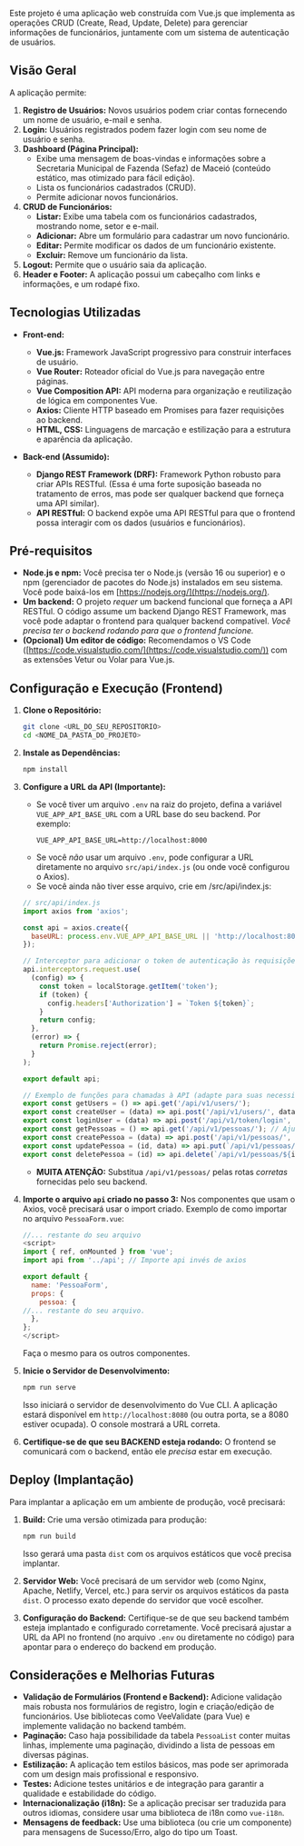 Este projeto é uma aplicação web construída com Vue.js que implementa as operações CRUD (Create, Read, Update, Delete) para gerenciar informações de funcionários, juntamente com um sistema de autenticação de usuários.

## Visão Geral

A aplicação permite:

1.  **Registro de Usuários:** Novos usuários podem criar contas fornecendo um nome de usuário, e-mail e senha.
2.  **Login:** Usuários registrados podem fazer login com seu nome de usuário e senha.
3.  **Dashboard (Página Principal):**
    *   Exibe uma mensagem de boas-vindas e informações sobre a Secretaria Municipal de Fazenda (Sefaz) de Maceió (conteúdo estático, mas otimizado para fácil edição).
    *   Lista os funcionários cadastrados (CRUD).
    *   Permite adicionar novos funcionários.
4.  **CRUD de Funcionários:**
    *   **Listar:** Exibe uma tabela com os funcionários cadastrados, mostrando nome, setor e e-mail.
    *   **Adicionar:** Abre um formulário para cadastrar um novo funcionário.
    *   **Editar:** Permite modificar os dados de um funcionário existente.
    *   **Excluir:** Remove um funcionário da lista.
5.  **Logout:** Permite que o usuário saia da aplicação.
6.  **Header e Footer:** A aplicação possui um cabeçalho com links e informações, e um rodapé fixo.

## Tecnologias Utilizadas

*   **Front-end:**
    *   **Vue.js:** Framework JavaScript progressivo para construir interfaces de usuário.
    *   **Vue Router:** Roteador oficial do Vue.js para navegação entre páginas.
    *   **Vue Composition API:**  API moderna para organização e reutilização de lógica em componentes Vue.
    *   **Axios:** Cliente HTTP baseado em Promises para fazer requisições ao backend.
    *   **HTML, CSS:** Linguagens de marcação e estilização para a estrutura e aparência da aplicação.

*   **Back-end (Assumido):**
    *   **Django REST Framework (DRF):** Framework Python robusto para criar APIs RESTful. (Essa é uma forte suposição baseada no tratamento de erros, mas pode ser qualquer backend que forneça uma API similar).
    *   **API RESTful:** O backend expõe uma API RESTful para que o frontend possa interagir com os dados (usuários e funcionários).


## Pré-requisitos

*   **Node.js e npm:** Você precisa ter o Node.js (versão 16 ou superior) e o npm (gerenciador de pacotes do Node.js) instalados em seu sistema.  Você pode baixá-los em [https://nodejs.org/](https://nodejs.org/).
*   **Um backend:** O projeto *requer* um backend funcional que forneça a API RESTful.  O código assume um backend Django REST Framework, mas você pode adaptar o frontend para qualquer backend compatível. *Você precisa ter o backend rodando para que o frontend funcione.*
*   **(Opcional) Um editor de código:**  Recomendamos o VS Code ([https://code.visualstudio.com/](https://code.visualstudio.com/)) com as extensões Vetur ou Volar para Vue.js.

## Configuração e Execução (Frontend)

1.  **Clone o Repositório:**
    ```bash
    git clone <URL_DO_SEU_REPOSITORIO>
    cd <NOME_DA_PASTA_DO_PROJETO>
    ```

2.  **Instale as Dependências:**
    ```bash
    npm install
    ```

3.  **Configure a URL da API (Importante):**

    *   Se você tiver um arquivo `.env` na raiz do projeto, defina a variável `VUE_APP_API_BASE_URL` com a URL base do seu backend.  Por exemplo:
        ```
        VUE_APP_API_BASE_URL=http://localhost:8000
        ```
    *   Se você *não* usar um arquivo `.env`, pode configurar a URL diretamente no arquivo `src/api/index.js` (ou onde você configurou o Axios).
    *  Se você ainda não tiver esse arquivo, crie em /src/api/index.js:
      ```javascript
      // src/api/index.js
      import axios from 'axios';

      const api = axios.create({
        baseURL: process.env.VUE_APP_API_BASE_URL || 'http://localhost:8000', // Ou a URL direta
      });

      // Interceptor para adicionar o token de autenticação às requisições
      api.interceptors.request.use(
        (config) => {
          const token = localStorage.getItem('token');
          if (token) {
            config.headers['Authorization'] = `Token ${token}`;
          }
          return config;
        },
        (error) => {
          return Promise.reject(error);
        }
      );

      export default api;

      // Exemplo de funções para chamadas à API (adapte para suas necessidades)
      export const getUsers = () => api.get('/api/v1/users/');
      export const createUser = (data) => api.post('/api/v1/users/', data);
      export const loginUser = (data) => api.post('/api/v1/token/login', data); //ou a rota de autenticação
      export const getPessoas = () => api.get('/api/v1/pessoas/'); // Ajuste a rota.
      export const createPessoa = (data) => api.post('/api/v1/pessoas/', data);
      export const updatePessoa = (id, data) => api.put(`/api/v1/pessoas/${id}/`, data);  //PUT
      export const deletePessoa = (id) => api.delete(`/api/v1/pessoas/${id}/`);

      ```

    *  **MUITA ATENÇÃO:**  Substitua `/api/v1/pessoas/` pelas rotas *corretas* fornecidas pelo seu backend.

4. **Importe o arquivo `api` criado no passo 3:**
    Nos componentes que usam o Axios, você precisará usar o import criado. Exemplo de como importar no arquivo `PessoaForm.vue`:

    ```javascript
    //... restante do seu arquivo
    <script>
    import { ref, onMounted } from 'vue';
    import api from '../api'; // Importe api invés de axios

    export default {
      name: 'PessoaForm',
      props: {
        pessoa: {
    //... restante do seu arquivo.
      },
    };
    </script>
    ```
    Faça o mesmo para os outros componentes.

5.  **Inicie o Servidor de Desenvolvimento:**
    ```bash
    npm run serve
    ```
    Isso iniciará o servidor de desenvolvimento do Vue CLI.  A aplicação estará disponível em `http://localhost:8080` (ou outra porta, se a 8080 estiver ocupada). O console mostrará a URL correta.

6.  **Certifique-se de que seu BACKEND esteja rodando:** O frontend se comunicará com o backend, então ele *precisa* estar em execução.

## Deploy (Implantação)

Para implantar a aplicação em um ambiente de produção, você precisará:

1.  **Build:** Crie uma versão otimizada para produção:
    ```bash
    npm run build
    ```
    Isso gerará uma pasta `dist` com os arquivos estáticos que você precisa implantar.

2.  **Servidor Web:** Você precisará de um servidor web (como Nginx, Apache, Netlify, Vercel, etc.) para servir os arquivos estáticos da pasta `dist`. O processo exato depende do servidor que você escolher.

3.  **Configuração do Backend:** Certifique-se de que seu backend também esteja implantado e configurado corretamente.  Você precisará ajustar a URL da API no frontend (no arquivo `.env` ou diretamente no código) para apontar para o endereço do backend em produção.

## Considerações e Melhorias Futuras

*   **Validação de Formulários (Frontend e Backend):** Adicione validação mais robusta nos formulários de registro, login e criação/edição de funcionários.  Use bibliotecas como VeeValidate (para Vue) e implemente validação no backend também.
* **Paginação:** Caso haja possibilidade da tabela `PessoaList` conter muitas linhas, implemente uma paginação, dividindo a lista de pessoas em diversas páginas.
*   **Estilização:** A aplicação tem estilos básicos, mas pode ser aprimorada com um design mais profissional e responsivo.
*   **Testes:** Adicione testes unitários e de integração para garantir a qualidade e estabilidade do código.
*   **Internacionalização (i18n):** Se a aplicação precisar ser traduzida para outros idiomas, considere usar uma biblioteca de i18n como `vue-i18n`.
* **Mensagens de feedback:** Use uma biblioteca (ou crie um componente) para mensagens de Sucesso/Erro, algo do tipo um Toast.
